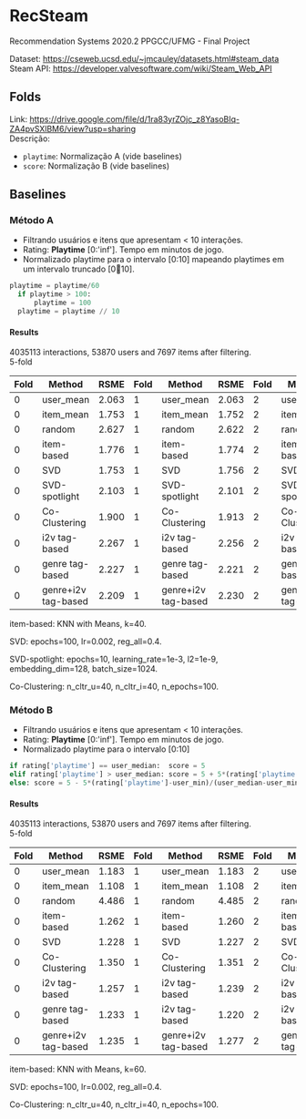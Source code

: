 # RecSteam
Recommendation Systems 2020.2 PPGCC/UFMG - Final Project

Dataset: https://cseweb.ucsd.edu/~jmcauley/datasets.html#steam_data <br>
Steam API: https://developer.valvesoftware.com/wiki/Steam_Web_API

## Folds
Link: https://drive.google.com/file/d/1ra83yrZOjc_z8YasoBIq-ZA4pvSXlBM6/view?usp=sharing <br>
Descrição:
* `playtime`: Normalização A (vide baselines)
* `score`: Normalização B (vide baselines)

## Baselines

### Método A
- Filtrando usuários e itens que apresentam < 10 interações.
- Rating: **Playtime** [0:'inf']. Tempo em minutos de jogo.
- Normalizado playtime para o intervalo [0:10] mapeando playtimes em um intervalo truncado [0:100:10].
```python
playtime = playtime/60
  if playtime > 100:
      playtime = 100
  playtime = playtime // 10
```
#### Results
4035113 interactions, 53870 users and 7697 items after filtering. <br>
5-fold

Fold | Method     | RSME  |Fold | Method     | RSME  |Fold | Method     | RSME  |Fold | Method     | RSME  |Fold | Method     | RSME  |
-----|------------|-------|-----|------------|-------|-----|------------|-------|-----|------------|-------|-----|------------|-------|
0    | user_mean  | 2.063 |1    | user_mean  | 2.063 |2    | user_mean  | 2.059 |3    | user_mean  | 2.065 |4    | user_mean  | 2.062 |
0    | item_mean  | 1.753 |1    | item_mean  | 1.752 |2    | item_mean  | 1.747 |3    | item_mean  | 1.753 |4    | item_mean  | 1.753 |
0    | random     | 2.627 |1    | random     | 2.622 |2    | random     | 2.620 |3    | random     | 2.624 |4    | random     | 2.625 |
0    | item-based | 1.776 |1    | item-based | 1.774 |2    | item-based | 1.771 |3    | item-based | 1.777 |4    | item-based | 1.775 |
0    | SVD        | 1.753 |1    | SVD        | 1.756 |2    | SVD        | 1.749 |3    | SVD        | 1.756 |4    | SVD        | 1.753 |
0    | SVD-spotlight | 2.103 |1    | SVD-spotlight | 2.101 |2    | SVD-spotlight | 2.099 |3    | SVD-spotlight | 2.303 |4    | SVD-spotlight | 2.318 |
0    | Co-Clustering | 1.900 |1    | Co-Clustering | 1.913 |2    | Co-Clustering | 1.912 |3    | Co-Clustering | 1.912 |4    | Co-Clustering | 1.907 |
0    | i2v tag-based | 2.267 |1    | i2v tag-based | 2.256 |2    | i2v tag-based | 2.241 |3    | i2v tag-based | 2.242 |4    | i2v tag-based | 2.214 |
0    | genre tag-based | 2.227 |1    | genre tag-based | 2.221 |2    | genre tag-based | 2.209 |3    | genre tag-based | 2.220 |4    | genre tag-based | 2.204 | 
0    | genre+i2v tag-based | 2.209 |1    | genre+i2v tag-based | 2.230 |2    | genre+i2v tag-based | 2.218 |3    | genre+i2v tag-based | 2.216 |4    | genre+i2v tag-based | 2.214 | 

item-based: KNN with Means, k=40.

SVD: epochs=100, lr=0.002, reg_all=0.4.

SVD-spotlight: epochs=10, learning_rate=1e-3, l2=1e-9, embedding_dim=128, batch_size=1024.

Co-Clustering: n_cltr_u=40, n_cltr_i=40, n_epochs=100.

### Método B
- Filtrando usuários e itens que apresentam < 10 interações.
- Rating: **Playtime** [0:'inf']. Tempo em minutos de jogo.
- Normalizado playtime para o intervalo [0:10] 
```python
if rating['playtime'] == user_median:  score = 5
elif rating['playtime'] > user_median: score = 5 + 5*(rating['playtime']-user_median)/(user_max-user_median)
else: score = 5 - 5*(rating['playtime']-user_min)/(user_median-user_min)
```
#### Results
4035113 interactions, 53870 users and 7697 items after filtering. <br>
5-fold

Fold | Method     | RSME  |Fold | Method     | RSME  |Fold | Method     | RSME  |Fold | Method     | RSME  |Fold | Method     | RSME  |
-----|------------|-------|-----|------------|-------|-----|------------|-------|-----|------------|-------|-----|------------|-------|
0    | user_mean  | 1.183 |1    | user_mean  | 1.183 |2    | user_mean  | 1.184 |3    | user_mean  | 1.186 |4    | user_mean  | 1.184 |
0    | item_mean  | 1.108 |1    | item_mean  | 1.108 |2    | item_mean  | 1.110 |3    | item_mean  | 1.111 |4    | item_mean  | 1.109 |
0    | random     | 4.486 |1    | random     | 4.485 |2    | random     | 4.487 |3    | random     | 4.485 |4    | random     | 4.486 |
0    | item-based | 1.262 |1    | item-based | 1.260 |2    | item-based | 1.261 |3    | item-based | 1.259 |4    | item-based | 1.260 |
0    | SVD        | 1.228 |1    | SVD        | 1.227 |2    | SVD        | 1.229 |3    | SVD        | 1.227 |4    | SVD        | 1.227 |
0    | Co-Clustering | 1.350 |1    | Co-Clustering | 1.351 |2    | Co-Clustering | 1.357 |3    | Co-Clustering | 1.350 |4    | Co-Clustering | 1.350 |
0    | i2v tag-based | 1.257 |1    | i2v tag-based | 1.239 |2    | i2v tag-based | 1.223 |3    | i2v tag-based | 1.200 |4    | i2v tag-based | 1.332 | 
0    | genre tag-based | 1.233 |1    | i2v tag-based | 1.220 |2    | i2v tag-based | 1.209 |3    | i2v tag-based | 1.233 |4    | i2v tag-based | 1.222 | 
0    | genre+i2v tag-based | 1.235 |1    | genre+i2v tag-based | 1.277 |2    | genre+i2v tag-based | 1.259 |3    | genre+i2v tag-based | 1.235 |4    | genre+i2v tag-based | 1.208 | 

item-based: KNN with Means, k=60.

SVD: epochs=100, lr=0.002, reg_all=0.4.

Co-Clustering: n_cltr_u=40, n_cltr_i=40, n_epochs=100.
